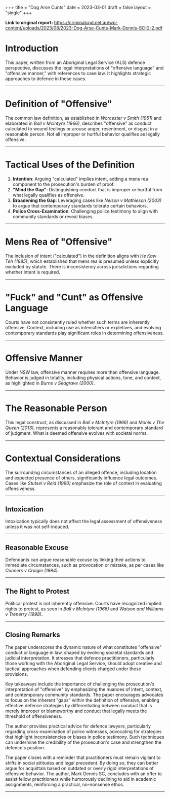 +++
title = "Dog Arse Cunts"
date = 2023-03-01
draft = false
layout = "single"
+++


**Link to original report:** https://criminalcpd.net.au/wp-content/uploads/2023/08/2023-Dog-Arse-Cunts-Mark-Dennis-SC-2-2.pdf 


# Introduction
This paper, written from an Aboriginal Legal Service (ALS) defence perspective, discusses the legal interpretations of "offensive language" and "offensive manner," with references to case law. It highlights strategic approaches to defence in these cases.

---

# Definition of "Offensive"
The common law definition, as established in *Worcester v Smith (1951)* and elaborated in *Ball v McIntyre (1966)*, describes "offensive" as conduct calculated to wound feelings or arouse anger, resentment, or disgust in a reasonable person. Not all improper or hurtful behavior qualifies as legally offensive.

---

# Tactical Uses of the Definition
1. **Intention**: Arguing "calculated" implies intent, adding a mens rea component to the prosecution's burden of proof.
2. **"Mind the Gap"**: Distinguishing conduct that is improper or hurtful from what legally qualifies as offensive.
3. **Broadening the Gap**: Leveraging cases like *Nelson v Mathieson (2003)* to argue that contemporary standards tolerate certain behaviors.
4. **Police Cross-Examination**: Challenging police testimony to align with community standards or reveal biases.

---

# Mens Rea of "Offensive"
The inclusion of intent ("calculated") in the definition aligns with *He Kaw Teh (1985)*, which established that mens rea is presumed unless explicitly excluded by statute. There is inconsistency across jurisdictions regarding whether intent is required.

---

# "Fuck" and "Cunt" as Offensive Language
Courts have not consistently ruled whether such terms are inherently offensive. Context, including use as intensifiers or expletives, and evolving contemporary standards play significant roles in determining offensiveness.

---

# Offensive Manner
Under NSW law, offensive manner requires more than offensive language. Behavior is judged in totality, including physical actions, tone, and context, as highlighted in *Burns v Seagrave (2000)*.

---

# The Reasonable Person
This legal construct, as discussed in *Ball v McIntyre (1966)* and *Monis v The Queen (2013)*, represents a reasonably tolerant and contemporary standard of judgment. What is deemed offensive evolves with societal norms.

---

# Contextual Considerations
The surrounding circumstances of an alleged offence, including location and expected presence of others, significantly influence legal outcomes. Cases like *Stutsel v Reid (1990)* emphasize the role of context in evaluating offensiveness.

---

## Intoxication
Intoxication typically does not affect the legal assessment of offensiveness unless it was not self-induced.

---

## Reasonable Excuse
Defendants can argue reasonable excuse by linking their actions to immediate circumstances, such as provocation or mistake, as per cases like *Conners v Craigie (1994)*.

---

## The Right to Protest
Political protest is not inherently offensive. Courts have recognized implied rights to protest, as seen in *Ball v McIntyre (1966)* and *Watson and Williams v Trenerry (1998)*.

---

## Closing Remarks
The paper underscores the dynamic nature of what constitutes "offensive" conduct or language in law, shaped by evolving societal standards and judicial interpretation. It stresses that defence practitioners, particularly those working with the Aboriginal Legal Service, should adopt creative and tactical approaches when defending clients charged under these provisions.

Key takeaways include the importance of challenging the prosecution's interpretation of "offensive" by emphasizing the nuances of intent, context, and contemporary community standards. The paper encourages advocates to focus on the inherent "gaps" within the definition of offensive, enabling effective defence strategies by differentiating between conduct that is merely improper or blameworthy and conduct that legally meets the threshold of offensiveness.

The author provides practical advice for defence lawyers, particularly regarding cross-examination of police witnesses, advocating for strategies that highlight inconsistencies or biases in police testimony. Such techniques can undermine the credibility of the prosecution's case and strengthen the defence's position.

The paper closes with a reminder that practitioners must remain vigilant to shifts in social attitudes and legal precedent. By doing so, they can better argue for acquittals based on outdated or overly rigid interpretations of offensive behavior. The author, Mark Dennis SC, concludes with an offer to assist fellow practitioners while humorously declining to aid in academic assignments, reinforcing a practical, no-nonsense ethos.

---